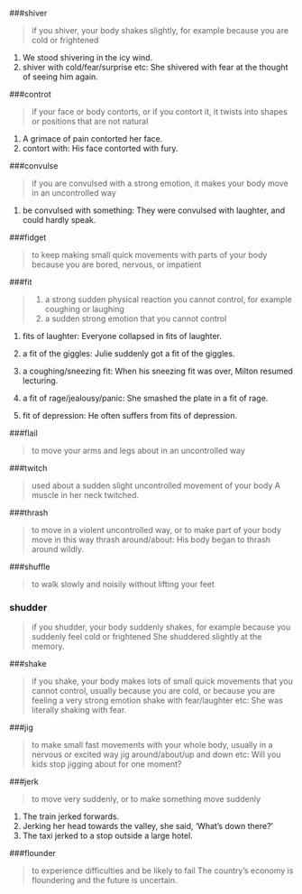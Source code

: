 ###shiver
> if you shiver, your body shakes slightly, for example because you are cold or frightened
1. We stood shivering in the icy wind.
2. shiver with cold/fear/surprise etc: She shivered with fear at the thought of seeing him again.

###controt
> if your face or body contorts, or if you contort it, it twists into shapes or positions that are not natural
1. A grimace of pain contorted her face.
2. contort with: His face contorted with fury.

###convulse
>  if you are convulsed with a strong emotion, it makes your body move in an uncontrolled way
1. be convulsed with something: They were convulsed with laughter, and could hardly speak.

###fidget
> to keep making small quick movements with parts of your body because you are bored, nervous, or impatient

###fit
> 1. a strong sudden physical reaction you cannot control, for example coughing or laughing
> 2. a sudden strong emotion that you cannot control
1. fits of laughter: Everyone collapsed in fits of laughter.
2. a fit of the giggles: Julie suddenly got a fit of the giggles.
3. a coughing/sneezing fit: When his sneezing fit was over, Milton resumed lecturing.

1. a fit of rage/jealousy/panic: She smashed the plate in a fit of rage.
2. fit of depression: He often suffers from fits of depression.

###flail
> to move your arms and legs about in an uncontrolled way

###twitch
> used about a sudden slight uncontrolled movement of your body
A muscle in her neck twitched.

###thrash
> to move in a violent uncontrolled way, or to make part of your body move in this way
thrash around/about: His body began to thrash around wildly.

###shuffle
>  to walk slowly and noisily without lifting your feet

### shudder
> if you shudder, your body suddenly shakes, for example because you suddenly feel cold or frightened
She shuddered slightly at the memory.

###shake
>  if you shake, your body makes lots of small quick movements that you cannot control, usually because you are cold, or because you are feeling a very strong emotion
shake with fear/laughter etc: She was literally shaking with fear.

###jig
> to make small fast movements with your whole body, usually in a nervous or excited way
jig around/about/up and down etc: Will you kids stop jigging about for one moment?

###jerk
> to move very suddenly, or to make something move suddenly
1. The train jerked forwards.
2. Jerking her head towards the valley, she said, ‘What’s down there?’
3. The taxi jerked to a stop outside a large hotel.

###flounder
> to experience difficulties and be likely to fail
The country’s economy is floundering and the future is uncertain.
